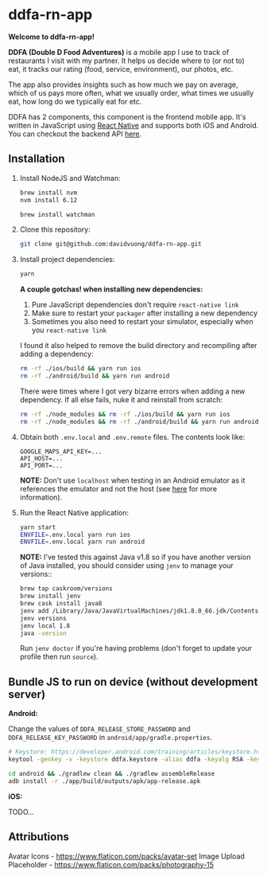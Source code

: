 # ddfa-rn-app

**Welcome to ddfa-rn-app!**

**DDFA (Double D Food Adventures)** is a mobile app I use to track of restaurants I visit with my partner. It helps us decide where to (or not to) eat, it tracks our rating (food, service, environment), our photos, etc.

The app also provides insights such as how much we pay on average, which of us pays more often, what we usually order, what times we usually eat, how long do we typically eat for etc.

DDFA has 2 components, this component is the frontend mobile app. It's written in JavaScript using [React Native](https://facebook.github.io/react-native/) and supports both iOS and Android. You can checkout the backend API [here](https://github.com/davidvuong/ddfa-api).

## Installation

1. Install NodeJS and Watchman:

    ```bash
    brew install nvm
    nvm install 6.12

    brew install watchman
    ```

1. Clone this repository:

    ```bash
    git clone git@github.com:davidvuong/ddfa-rn-app.git
    ```

1. Install project dependencies:

    ```bash
    yarn
    ```

    **A couple gotchas! when installing new dependencies:**

    1. Pure JavaScript dependencies don't require `react-native link`
    1. Make sure to restart your `packager` after installing a new dependency
    1. Sometimes you also need to restart your simulator, especially when you `react-native link`

    I found it also helped to remove the build directory and recompiling after adding a dependency:

    ```bash
    rm -rf ./ios/build && yarn run ios
    rm -rf ./android/build && yarn run android
    ```

    There were times where I got very bizarre errors when adding a new dependency. If all else fails, nuke it and reinstall from scratch:

    ```bash
    rm -rf ./node_modules && rm -rf ./ios/build && yarn run ios
    rm -rf ./node_modules && rm -rf ./android/build && yarn run android
    ```

1. Obtain both `.env.local` and `.env.remote` files. The contents look like:

    ```
    GOOGLE_MAPS_API_KEY=...
    API_HOST=...
    API_PORT=...
    ```

    **NOTE:** Don't use `localhost` when testing in an Android emulator as it references the emulator and not the host (see [here](https://stackoverflow.com/questions/5528850/how-do-you-connect-localhost-in-the-android-emulator) for more information).

1. Run the React Native application:

    ```bash
    yarn start
    ENVFILE=.env.local yarn run ios
    ENVFILE=.env.local yarn run android
    ```

    **NOTE:** I've tested this against Java v1.8 so if you have another version of Java installed, you should consider using `jenv` to manage your versions::

    ```bash
    brew tap caskroom/versions
    brew install jenv
    brew cask install java8
    jenv add /Library/Java/JavaVirtualMachines/jdk1.8.0_66.jdk/Contents/Home/
    jenv versions
    jenv local 1.8
    java -version
    ```

    Run `jenv doctor` if you're having problems (don't forget to update your profile then run `source`).

## Bundle JS to run on device (without development server)

**Android:**

Change the values of `DDFA_RELEASE_STORE_PASSWORD` and `DDFA_RELEASE_KEY_PASSWORD` in `android/app/gradle.properties`.

```bash
# Keystore: https://developer.android.com/training/articles/keystore.html
keytool -genkey -v -keystore ddfa.keystore -alias ddfa -keyalg RSA -keysize 2048 -validity 10000

cd android && ./gradlew clean && ./gradlew assembleRelease
adb install -r ./app/build/outputs/apk/app-release.apk
```

**iOS:**

TODO...

## Attributions

Avatar Icons - https://www.flaticon.com/packs/avatar-set
Image Upload Placeholder - https://www.flaticon.com/packs/photography-15
